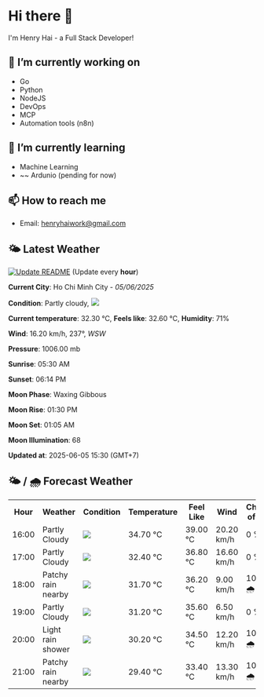 # Hi there 👋

I'm Henry Hai - a Full Stack Developer!

## 🔭 I’m currently working on

- Go
- Python
- NodeJS
- DevOps
- MCP
- Automation tools (n8n)

## 🌱 I’m currently learning

- Machine Learning
- ~~ Ardunio (pending for now)

## 📫 How to reach me

- Email: <henryhaiwork@gmail.com>

## 🌤️ Latest Weather
[![Update README](https://github.com/henry0hai/henry0hai/actions/workflows/udpateReadme.yml/badge.svg)](https://github.com/henry0hai/henry0hai/actions/workflows/udpateReadme.yml)
(Update every **hour**)
<!-- CURRENT_WEATHER:START -->
**Current City**: Ho Chi Minh City - *05/06/2025*

**Condition**: Partly cloudy, <img src="https://cdn.weatherapi.com/weather/64x64/day/116.png"/>

**Current temperature**: 32.30 °C, **Feels like**: 32.60 °C, **Humidity**: 71%

**Wind**: 16.20 km/h, 237°, *WSW*

**Pressure**: 1006.00 mb

**Sunrise**: 05:30 AM

**Sunset**: 06:14 PM

**Moon Phase**: Waxing Gibbous

**Moon Rise**: 01:30 PM

**Moon Set**: 01:05 AM

**Moon Illumination**: 68

**Updated at**: 2025-06-05 15:30 (GMT+7)<!-- CURRENT_WEATHER:END -->

## 🌤️ / 🌧️ Forecast Weather
<!-- FORECAST_WEATHER:START -->
<table>
		<tr>
			<th>Hour</th>
			<th>Weather</th>
			<th>Condition</th>
			<th>Temperature</th>
			<th>Feel Like</th>
			<th>Wind</th>
			<th>Chance of Rain</th>
		</tr>
				<tr>
					<td>16:00</td>
					<td>Partly Cloudy </td>
					<td><img src='https://cdn.weatherapi.com/weather/64x64/day/116.png'/></td>
					<td>34.70 °C</td>
					<td>39.00 °C</td>
					<td>20.20 km/h</td>
					<td>0 %</td>
				</tr>
				<tr>
					<td>17:00</td>
					<td>Partly Cloudy </td>
					<td><img src='https://cdn.weatherapi.com/weather/64x64/day/116.png'/></td>
					<td>32.40 °C</td>
					<td>36.80 °C</td>
					<td>16.60 km/h</td>
					<td>0 %</td>
				</tr>
				<tr>
					<td>18:00</td>
					<td>Patchy rain nearby</td>
					<td><img src='https://cdn.weatherapi.com/weather/64x64/day/176.png'/></td>
					<td>31.70 °C</td>
					<td>36.20 °C</td>
					<td>9.00 km/h</td>
					<td>100 % 🌧️</td>
				</tr>
				<tr>
					<td>19:00</td>
					<td>Partly Cloudy </td>
					<td><img src='https://cdn.weatherapi.com/weather/64x64/night/116.png'/></td>
					<td>31.20 °C</td>
					<td>35.60 °C</td>
					<td>6.50 km/h</td>
					<td>0 %</td>
				</tr>
				<tr>
					<td>20:00</td>
					<td>Light rain shower</td>
					<td><img src='https://cdn.weatherapi.com/weather/64x64/night/353.png'/></td>
					<td>30.20 °C</td>
					<td>34.50 °C</td>
					<td>12.20 km/h</td>
					<td>100 % 🌧️</td>
				</tr>
				<tr>
					<td>21:00</td>
					<td>Patchy rain nearby</td>
					<td><img src='https://cdn.weatherapi.com/weather/64x64/night/176.png'/></td>
					<td>29.40 °C</td>
					<td>33.40 °C</td>
					<td>13.30 km/h</td>
					<td>100 % 🌧️</td>
				</tr>
</table>
<!-- FORECAST_WEATHER:END -->
